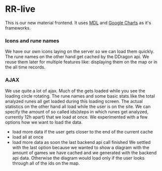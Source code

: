 # RR-live
This is our new material frontend. It uses [MDL](https://getmdl.io/index.html) and [Google Charts](https://developers.google.com/chart/) 
as it's frameworks. 

### Icons and rune names
We have our own icons laying on the server so we can load them quickly. The rune names on the other hand get cached by
the DDragon api. We reuse them later for multiple features like: displaying them on the map or in the all time records.

### AJAX
We use quite a lot of ajax. Much of the gets loaded while you see the loading circle rotating. The rune names and some
basic stats like the total analyzed runes all get loaded during this loading screen. The actual statistics on the other
hand all load while the user is on the site. We can specify the amount of so called ids(steps in which runes get 
analyzed, currently 12h apart) that we load at once. We experimented with a few options how we want to load the data.
- load more data if the user gets closer to the end of the current cache
- load all at once
- load more data as soon the last backend api call finished
We settled with the last option because we wanted to show a diagram  with the amount of games we have cached and we
generated with the backend api data. Otherwise the diagram would load only if the user looks through all of the ids on
the map.